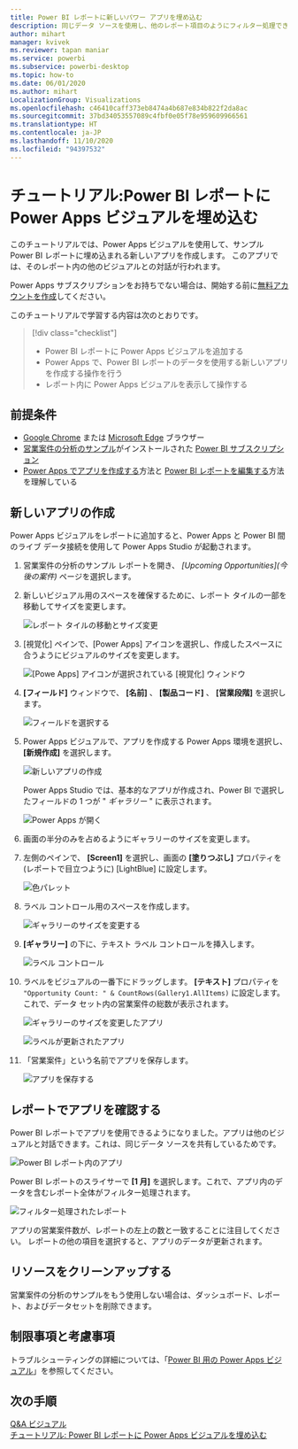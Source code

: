 ```yaml
---
title: Power BI レポートに新しいパワー アプリを埋め込む
description: 同じデータ ソースを使用し、他のレポート項目のようにフィルター処理できるアプリを埋め込みます
author: mihart
manager: kvivek
ms.reviewer: tapan maniar
ms.service: powerbi
ms.subservice: powerbi-desktop
ms.topic: how-to
ms.date: 06/01/2020
ms.author: mihart
LocalizationGroup: Visualizations
ms.openlocfilehash: c46410caff373eb8474a4b687e834b822f2da8ac
ms.sourcegitcommit: 37bd34053557089c4fbf0e05f78e959609966561
ms.translationtype: HT
ms.contentlocale: ja-JP
ms.lasthandoff: 11/10/2020
ms.locfileid: "94397532"
---
```

# <a name="tutorial-embed-a-power-apps-visual-in-a-power-bi-report"></a>チュートリアル:Power BI レポートに Power Apps ビジュアルを埋め込む

このチュートリアルでは、Power Apps ビジュアルを使用して、サンプル Power BI レポートに埋め込まれる新しいアプリを作成します。 このアプリでは、そのレポート内の他のビジュアルとの対話が行われます。

Power Apps サブスクリプションをお持ちでない場合は、開始する前に[無料アカウントを作成](https://make.powerapps.com/signup?redirect=marketing&email=)してください。

このチュートリアルで学習する内容は次のとおりです。
> [!div class="checklist"]
> * Power BI レポートに Power Apps ビジュアルを追加する
> * Power Apps で、Power BI レポートのデータを使用する新しいアプリを作成する操作を行う
> * レポート内に Power Apps ビジュアルを表示して操作する

## <a name="prerequisites"></a>前提条件

* [Google Chrome](https://www.google.com/chrome/browser/) または [Microsoft Edge](https://www.microsoft.com/windows/microsoft-edge) ブラウザー
* [営業案件の分析のサンプル](../create-reports/sample-opportunity-analysis.md#get-the-content-pack-for-this-sample)がインストールされた [Power BI サブスクリプション](../fundamentals/service-self-service-signup-for-power-bi.md)
* [Power Apps でアプリを作成する](/powerapps/maker/canvas-apps/data-platform-create-app-scratch)方法と [Power BI レポートを編集する](../create-reports/service-the-report-editor-take-a-tour.md)方法を理解している



## <a name="create-a-new-app"></a>新しいアプリの作成
Power Apps ビジュアルをレポートに追加すると、Power Apps と Power BI 間のライブ データ接続を使用して Power Apps Studio が起動されます。

1. 営業案件の分析のサンプル レポートを開き、 *[Upcoming Opportunities]\(今後の案件\)* ページを選択します。 


2. 新しいビジュアル用のスペースを確保するために、レポート タイルの一部を移動してサイズを変更します。

    ![レポート タイルの移動とサイズ変更](media/power-bi-visualization-powerapp/power-bi-report-page.jpg)

2. [視覚化] ペインで、[Power Apps] アイコンを選択し、作成したスペースに合うようにビジュアルのサイズを変更します。

    ![[Powe Apps] アイコンが選択されている [視覚化] ウィンドウ](media/power-bi-visualization-powerapp/power-bi-powerapps-icon.jpg)

3. **[フィールド]** ウィンドウで、 **[名前]** 、 **[製品コード]** 、 **[営業段階]** を選択します。 

    ![フィールドを選択する](media/power-bi-visualization-powerapp/power-bi-fields.png)

4. Power Apps ビジュアルで、アプリを作成する Power Apps 環境を選択し、 **[新規作成]** を選択します。

    ![新しいアプリの作成](media/power-bi-visualization-powerapp/power-bi-create-new-powerapp.png)

    Power Apps Studio では、基本的なアプリが作成され、Power BI で選択したフィールドの 1 つが " *ギャラリー* " に表示されます。

    ![Power Apps が開く](media/power-bi-visualization-powerapp/power-bi-power-app.png)

5.  画面の半分のみを占めるようにギャラリーのサイズを変更します。 

6. 左側のペインで、 **[Screen1]** を選択し、画面の **[塗りつぶし]** プロパティを (レポートで目立つように) [LightBlue] に設定します。

    ![色パレット](media/power-bi-visualization-powerapp/power-bi-powerapps-fill.png)

6. ラベル コントロール用のスペースを作成します。 

    ![ギャラリーのサイズを変更する](media/power-bi-visualization-powerapp/power-bi-powerapps-gallery.png)


8. **[ギャラリー]** の下に、テキスト ラベル コントロールを挿入します。

   ![ラベル コントロール](media/power-bi-visualization-powerapp/power-bi-label.png)

7. ラベルをビジュアルの一番下にドラッグします。 **[テキスト]** プロパティを `"Opportunity Count: " & CountRows(Gallery1.AllItems)` に設定します。 これで、データ セット内の営業案件の総数が表示されます。

    ![ギャラリーのサイズを変更したアプリ](media/power-bi-visualization-powerapp/power-bi-power-app-label.png)

    ![ラベルが更新されたアプリ](media/power-bi-visualization-powerapp/power-bi-label-live.png)

7. 「営業案件」という名前でアプリを保存します。 

    ![アプリを保存する](media/power-bi-visualization-powerapp/power-bi-save-powerapp.png)


## <a name="view-the-app-in-the-report"></a>レポートでアプリを確認する
Power BI レポートでアプリを使用できるようになりました。アプリは他のビジュアルと対話できます。これは、同じデータ ソースを共有しているためです。

![Power BI レポート内のアプリ](media/power-bi-visualization-powerapp/power-bi-powerapps-visual.png)

Power BI レポートのスライサーで **[1 月]** を選択します。これで、アプリ内のデータを含むレポート全体がフィルター処理されます。

![フィルター処理されたレポート](media/power-bi-visualization-powerapp/power-bi-last.png)

アプリの営業案件数が、レポートの左上の数と一致することに注目してください。 レポートの他の項目を選択すると、アプリのデータが更新されます。


## <a name="clean-up-resources"></a>リソースをクリーンアップする
営業案件の分析のサンプルをもう使用しない場合は、ダッシュボード、レポート、およびデータセットを削除できます。

## <a name="limitations-and-considerations"></a>制限事項と考慮事項
トラブルシューティングの詳細については、「[Power BI 用の Power Apps ビジュアル](/powerapps/maker/canvas-apps/powerapps-custom-visual#limitations-of-the-power-apps-visual)」を参照してください。

## <a name="next-steps"></a>次の手順
[Q&A ビジュアル](power-bi-visualization-types-for-reports-and-q-and-a.md)    
[チュートリアル: Power BI レポートに Power Apps ビジュアルを埋め込む](/powerapps/maker/canvas-apps/powerapps-custom-visual)